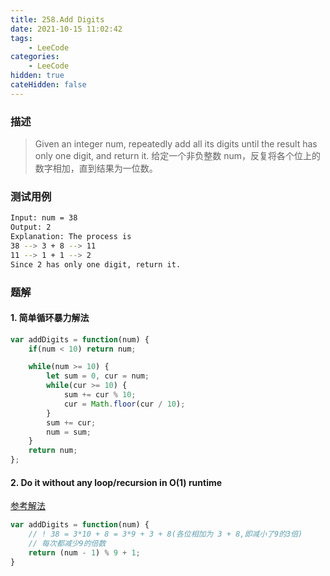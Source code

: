 ```yaml
---
title: 258.Add Digits
date: 2021-10-15 11:02:42
tags:
    - LeeCode
categories: 
    - LeeCode
hidden: true
cateHidden: false
---
```



### 描述

> Given an integer num, repeatedly add all its digits until the result has only one digit, and return it.
> 给定一个非负整数 num，反复将各个位上的数字相加，直到结果为一位数。

### 测试用例

```bash
Input: num = 38
Output: 2
Explanation: The process is
38 --> 3 + 8 --> 11
11 --> 1 + 1 --> 2 
Since 2 has only one digit, return it.
```

### 题解

#### 1. 简单循环暴力解法

```js
var addDigits = function(num) {
    if(num < 10) return num;

    while(num >= 10) {
        let sum = 0, cur = num;
        while(cur >= 10) {
            sum += cur % 10;
            cur = Math.floor(cur / 10);
        }
        sum += cur;
        num = sum;
    }
    return num;
};
```

#### 2. Do it without any loop/recursion in O(1) runtime

[参考解法](https://blog.csdn.net/weixin_44485744/article/details/104114182)

```js
var addDigits = function(num) {
    // ! 38 = 3*10 + 8 = 3*9 + 3 + 8(各位相加为 3 + 8,即减小了9的3倍)
    // 每次都减少9的倍数
    return (num - 1) % 9 + 1;
}
```